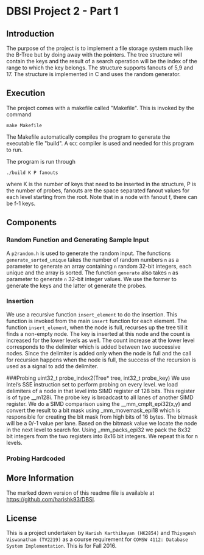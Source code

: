 # DBSI Project 2 - Part 1

## Introduction
The purpose of the project is to implement a file storage system much like the B-Tree but by doing away with the pointers. The tree structure will contain the keys and the result of a search operation will be the index of the range to which the key belongs. The structure supports fanouts of 5,9 and 17. The structure is implemented in C and uses the random generator. 

## Execution

The project comes with a makefile called "Makefile". This is invoked by the command 
```
make Makefile
```
The Makefile automatically compiles the program to generate the executable file "build". A `GCC` compiler is used and needed for this program to run. 

The program is run through 
```
./build K P fanouts
```
where K is the number of keys that need to be inserted in the structure, P is the number of probes, fanouts are the space separated fanout values for each level starting from the root. Note that in a node with fanout f, there can be f-1 keys. 

## Components

### Random Function and Generating Sample Input
A `p2random.h` is used to generate the random input. The functions `generate_sorted_unique` takes the number of random numbers `n` as a parameter to generate an array containing `n` random 32-bit integers, each unique and the array is sorted. The function `generate` also takes `n` as parameter to generate `n` 32-bit integer values. We use the former to generate the keys and the latter ot generate the probes. 

### Insertion
We use a recursive function `insert_element` to do the insertion. This function is invoked from the main `insert` function for each element. The function `insert_element`, when the node is full, recurses up the tree till it finds a non-empty node. The key is inserted at this node and the count is increased for the lower levels as well. The count increase at the lower level corresponds to the delimiter which is added between two successive nodes. Since the delimiter is added only when the node is full and the call for recursion happens when the node is full, the success of the recursion is used as a signal to add the delimiter.  


###Probing
uint32_t probe_index2(Tree* tree, int32_t probe_key)
We use Intel’s SSE instruction set to perform probing on every level. 
we load delimiters of a node in that level into SIMD register of 128 bits. This register is of type __m128i. The probe key is broadcast to all lanes of another SIMD register. We do a SIMD comparison using the __mm_cmplt_epi32(x,y) and convert the result to a bit mask using _mm_movemask_epi18  which is responsible for creating the bit mask from high bits of 16 bytes. The bitmask will be a 0/-1 value per lane.  Based on the bitmask value we locate the node in the next level to search for. Using _mm_packs_epi32 we pack the 8x32 bit integers from the two registers into 8x16 bit integers. We repeat this for n levels. 

### Probing Hardcoded 

## More Information
The marked down version of this readme file is available at https://github.com/harishk93/DBSI. 

## License
This is a project undertaken by `Harish Karthikeyan (HK2854)` and `Thiyagesh Viswanathan (TV2219)` as a course requirement for `COMSW 4112: Database System Implementation`. This is for Fall 2016. 


